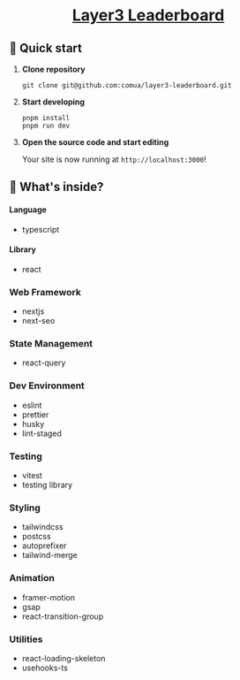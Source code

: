 <p align="center">
  <a href="">
    <h1 align="center">
      Layer3 Leaderboard
    </h1>
  </a>
</p>

## 🚀 Quick start

1.  **Clone repository**

    ```shell
    git clone git@github.com:comua/layer3-leaderboard.git
    ```

1.  **Start developing**

    ```shell
    pnpm install
    pnpm run dev
    ```

1.  **Open the source code and start editing**

    Your site is now running at `http://localhost:3000`!

## 🧐 What's inside?

#### Language

- typescript

#### Library

- react

### Web Framework

- nextjs
- next-seo

### State Management

- react-query

### Dev Environment

- eslint
- prettier
- husky
- lint-staged

### Testing

- vitest
- testing library

### Styling

- tailwindcss
- postcss
- autoprefixer
- tailwind-merge

### Animation

- framer-motion
- gsap
- react-transition-group

### Utilities

- react-loading-skeleton
- usehooks-ts
